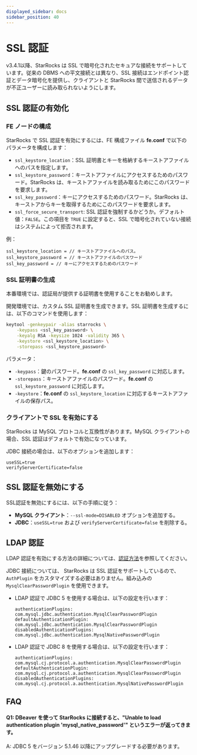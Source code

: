 ```yaml
---
displayed_sidebar: docs
sidebar_position: 40
---
```


# SSL 認証

v3.4.1以降、StarRocks は SSL で暗号化されたセキュアな接続をサポートしています。従来の DBMS への平文接続とは異なり、SSL 接続はエンドポイント認証とデータ暗号化を提供し、クライアントと StarRocks 間で送信されるデータが不正ユーザーに読み取られないようにします。

## SSL 認証の有効化

### FE ノードの構成

StarRocks で SSL 認証を有効にするには、FE 構成ファイル **fe.conf** で以下のパラメータを構成します：

- `ssl_keystore_location`：SSL 証明書とキーを格納するキーストアファイルへのパスを指定します。
- `ssl_keystore_password`：キーストアファイルにアクセスするためのパスワード。StarRocks は、キーストアファイルを読み取るためにこのパスワードを要求します。
- `ssl_key_password`：キーにアクセスするためのパスワード。StarRocks は、キーストアからキーを取得するためにこのパスワードを要求します。
- `ssl_force_secure_transport`: SSL 認証を強制するかどうか。デフォルト値：`FALSE`。この項目を `TRUE` に設定すると、SSL で暗号化されていない接続はシステムによって拒否されます。

例：

```Properties
ssl_keystore_location = // キーストアファイルへのパス。
ssl_keystore_password = // キーストアファイルのパスワード
ssl_key_password = // キーにアクセスするためのパスワード
```

### SSL 証明書の生成

本番環境では、認証局が提供する証明書を使用することをお勧めします。

開発環境では、カスタム SSL 証明書を生成できます。SSL 証明書を生成するには、以下のコマンドを使用します：

```Bash
keytool -genkeypair -alias starrocks \
    -keypass <ssl_key_password> \
    -keyalg RSA -keysize 1024 -validity 365 \
    -keystore <ssl_keystore_location> \
    -storepass <ssl_keystore_password>
```

パラメータ：

- `-keypass`：鍵のパスワード。**fe.conf** の `ssl_key_password` に対応します。
- `-storepass`：キーストアファイルのパスワード。**fe.conf** の `ssl_keystore_password` に対応します。
- `-keystore`：**fe.conf** の `ssl_keystore_location` に対応するキーストアファイルの保存パス。

### クライアントで SSL を有効にする

StarRocks は MySQL プロトコルと互換性があります。MySQL クライアントの場合、SSL 認証はデフォルトで有効になっています。

JDBC 接続の場合は、以下のオプションを追加します：

```Properties
useSSL=true
verifyServerCertificate=false
```

## SSL 認証を無効にする

SSL認証を無効にするには、以下の手順に従う：

- **MySQL クライアント**：`--ssl-mode=DISABLED` オプションを追加する。
- **JDBC**：`useSSL=true` および `verifyServerCertificate=false` を削除する。

## LDAP 認証

LDAP 認証を有効にする方法の詳細については、[認証方法](./authentication/ldap_authentication.md)を参照してください。

JDBC 接続については、 StarRocks は SSL 認証をサポートしているので、`AuthPlugin` をカスタマイズする必要はありません。組み込みの `MysqlClearPasswordPlugin` を使用できます。

- LDAP 認証で JDBC 5 を使用する場合は、以下の設定を行います：

  ```Properties
  authenticationPlugins: com.mysql.jdbc.authentication.MysqlClearPasswordPlugin
  defaultAuthenticationPlugin: com.mysql.jdbc.authentication.MysqlClearPasswordPlugin
  disabledAuthenticationPlugins: com.mysql.jdbc.authentication.MysqlNativePasswordPlugin
  ```

- LDAP 認証で JDBC 8 を使用する場合は、以下の設定を行います：

  ```Properties
  authenticationPlugins: com.mysql.cj.protocol.a.authentication.MysqlClearPasswordPlugin
  defaultAuthenticationPlugin: com.mysql.cj.protocol.a.authentication.MysqlClearPasswordPlugin
  disabledAuthenticationPlugins: com.mysql.cj.protocol.a.authentication.MysqlNativePasswordPlugin
  ```

## FAQ

#### Q1: DBeaver を使って StarRocks に接続すると、"Unable to load authentication plugin 'mysql_native_password'" というエラーが返ってきます。

A: JDBC 5 をバージョン 5.1.46 以降にアップグレードする必要があります。
